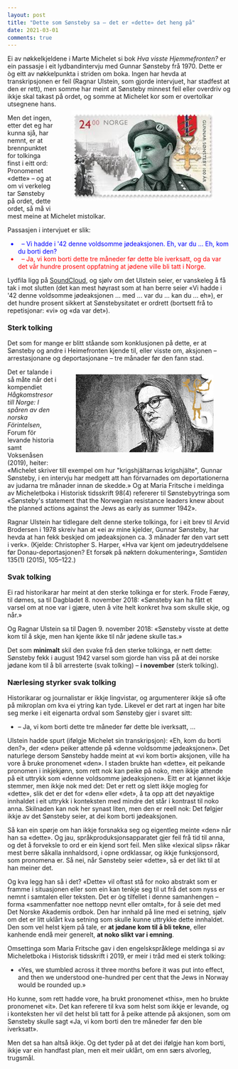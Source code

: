 ```yaml
---
layout: post
title: "Dette som Sønsteby sa – det er «dette» det heng på"
date: 2021-03-01
comments: true
---
```


<script src="//use.edgefonts.net/unifrakturcook:n7:all.js"></script>
<style>
h3 {
margin-top: 1.2em;
}
  ol {
  margin-left: 0;
  padding-left: 0;
  margin-top: .4em;
}
ol li {
  display: block;
  margin-bottom: .4em;
  margin-left: 2em;
}
ol li::before {
  display: inline-block;
  content: "(" counter(item) ") ";
  counter-increment: item;
  width: 2em;
  margin-left: -2em;
}
figcaption {
    color: #333;
    text-align: center;
    font-family: Optima, Candara, Calibri, Arial, sans-serif;
    font-size: .8em;
  line-height: 1.2em;
}	
  .zoom:hover {
  -ms-transform: scale(3); /* IE 9 */
  -webkit-transform: scale(3); /* Safari 3-8 */
  transform: scale(2); 
  transform-origin: 100% 0%;
}
  .small {
  font-variant: small-caps;
}

</style>

<div class="ingress">
<p>
Ei av nøkkelkjeldene i Marte Michelet si bok <i>Hva visste Hjemmefronten?</i> er ein passasje i eit lydbandintervju med Gunnar Sønsteby frå 1970. Dette er òg eitt av nøkkelpunkta i striden om boka. Ingen har hevda at transkripsjonen er feil (Ragnar Ulstein, som gjorde intervjuet, har stadfest at den er rett), men somme har meint at Sønsteby minnest feil eller overdriv og ikkje skal takast på ordet, og somme at Michelet kor som er overtolkar utsegnene hans.</p> 
<div style="float:right;"><figure class="rightfig" style="margin-top: -8px"><img style="width:320px" src="/pics/gunnar.jpg"></figure></div><p>Men det ingen, etter det eg har kunna sjå, har nemnt, er at brennpunktet for tolkinga finst i eitt ord: Pronomenet «dette» – og at om vi verkeleg tar Sønsteby på ordet, dette ordet, så må vi mest meine at Michelet mistolkar.
</p></div> 
<p>Passasjen i intervjuet er slik:</p>
<ul id="pubs"><li style="color: blue"> &nbsp; – Vi hadde i '42 denne voldsomme jødeaksjonen. Eh, var du ... Eh, kom du borti den?</li><li style="color: red"> &nbsp; – Ja, vi kom borti dette tre måneder før dette ble iverksatt, og da var det vår hundre prosent oppfatning at jødene ville bli tatt i Norge.</li></ul>
<p>Lydfila ligg på <a href="https://soundcloud.com/user-266218131/intervju-med-gunnar-sonsteby-1970">SoundCloud</a>, og sjølv om det Ulstein seier, er vanskeleg å få tak i mot slutten (det kan mest høyrast som at han berre seier «Vi hadde i '42 denne voldsomme jødeaksjonen ... med ... var du ... kan du ... eh»), er det hundre prosent sikkert at Sønstebysitatet er ordrett (bortsett frå to repetisjonar: «vi» og «da var det»).
  </p>
<h3>Sterk tolking</h3>
<p>Det som for mange er blitt ståande som konklusjonen på dette, er at Sønsteby og andre i Heimefronten kjende til, eller visste om, aksjonen – arrestasjonane og deportasjonane – tre månader før den fann stad.</p>
<div style="float:right;"><figure class="rightfig"><img style="width: 310px" src="/pics/marte1.jpg"></figure></div><p>
Det er talande i så måte når det i kompendiet <i>Hågkomstresor till Norge: I spåren av den norska Förintelsen</i>, Forum för levande historia samt Voksenåsen (2019), heiter: «Michelet skriver till exempel om hur "krigshjältarnas krigshjälte", Gunnar Sønsteby, i en intervju har medgett att han förvarnades om deportationerna av judarna tre månader innan de skedde.» Og at Maria Fritsche i meldinga av Micheletboka i Historisk tidsskrift 98(4) refererer til Sønstebyytringa som «Sønsteby's statement that the Norwegian resistance leaders knew about the planned actions against the Jews as early as summer 1942».</p>
<p>Ragnar Ulstein har tidlegare delt denne sterke tolkinga, for i eit brev til Arvid Brodersen i 1978 skreiv han at
«ei av mine kjelder, Gunnar Sønsteby, har hevda at han fekk beskjed om jødeaksjonen ca. 3 månader før den vart sett i verk». (Kjelde: Christopher S. Harper, «Hva var kjent om jødeutryddelsene før Donau-deportasjonen? Et forsøk på nøktern dokumentering», <i>Samtiden</i> 135(1) (2015), 105–122.)</p>
<h3>Svak tolking</h3>
<p>
Ei rad historikarar har meint at den sterke tolkinga er for sterk. Frode Færøy, til dømes, sa til Dagbladet 8. november 2018: «Sønsteby kan ha fått et varsel om at noe var i gjære, uten å vite helt konkret hva som skulle skje, og når.»
</p>
<p>Og Ragnar Ulstein sa til Dagen 9. november 2018: «Sønsteby visste at dette kom til å skje, men han kjente ikke til når jødene skulle tas.»</p>
<p>Det som <b>minimalt</b> skil den svake frå den sterke tolkinga, er nett dette: Sønsteby fekk i august 1942 varsel som gjorde han viss på at dei norske jødane kom til å bli arresterte (svak tolking) – <b>i november</b> (sterk tolking).
<h3>Nærlesing styrker svak tolking</h3>
<p>Historikarar og journalistar er ikkje lingvistar, og argumenterer ikkje så ofte på mikroplan om kva ei ytring kan tyde. Likevel er det rart at ingen har bite seg merke i eit eigenarta ordval som Sønsteby gjer i svaret sitt:</p><ul><li>– Ja, vi kom borti dette tre måneder før dette ble iverksatt, …</li></ul>
<p>
Ulstein hadde spurt (ifølgje Michelet sin transkripsjon): «Eh, kom du borti den?», der «den» peiker attende på «denne voldsomme jødeaksjonen». Det naturlege dersom Sønsteby hadde meint at «vi kom borti» aksjonen, ville ha vore å bruke pronomenet «den». I staden brukte han «dette», eit peikande pronomen i inkjekjønn, som rett nok kan peike på noko, men ikkje attende på eit uttrykk som «denne voldsomme jødeaksjonen». Eitt er at kjønnet ikkje stemmer, men ikkje nok med det: Det er rett og slett ikkje mogleg for «dette», slik det er det for «den» eller «det», å ta opp att det nøyaktige innhaldet i eit uttrykk i konteksten med mindre det står i kontrast til noko anna. Skilnaden kan nok her synast liten, men den er reell nok: Det følgjer ikkje av det Sønsteby seier, at dei kom borti jødeaksjonen.
</p>
<p>
  Så kan ein spørje om han ikkje forsnakka seg og eigentleg meinte «den» når han sa «dette». Og jau, språkproduksjonsapparatet gjer feil frå tid til anna, og det å forveksle to ord er ein kjend sort feil. Men slike «lexical slips» råkar mest berre såkalla innhaldsord, i opne ordklassar, og ikkje funksjonsord, som pronomena er. Så nei, når Sønsteby seier «dette», så er det likt til at han meiner det.
  </p>
<p>Og kva legg han så i det? «Dette» vil oftast stå for noko abstrakt som er framme i situasjonen eller som ein kan tenkje seg til ut frå det som nyss er nemnt i samtalen eller teksten. Det er òg tilfellet i denne samanhengen – forma
«sammenfatter noe nettopp nevnt eller omtalt», for å seie det med Det Norske Akademis ordbok. Den har innhald på line med ei setning, sjølv om det er litt uklårt kva setning som skulle kunne uttrykke dette innhaldet. Den som vel helst kjem på tale, er <b>at jødane kom til å bli tekne</b>, eller kanhende endå meir generelt, <b>at noko slikt var i emning</b>.
</p>
<p>Omsettinga som Maria Fritsche gav i den engelskspråklege meldinga si av Micheletboka i Historisk tidsskrift i 2019, er meir i tråd med ei sterk tolking:
</p> <ul><li>«Yes, we stumbled across it three months before it was put into effect, and then we understood one-hundred per cent that the Jews in Norway would be rounded up.»</li></ul> <p>Ho kunne, som rett hadde vore, ha brukt pronomenet «this», men ho brukte pronomenet «it». Det kan referere til kva som helst som ikkje er levande, og i konteksten her vil det helst bli tatt for å peike attende på aksjonen, som om Sønsteby skulle sagt «Ja, vi kom borti den tre måneder før den ble iverksatt».
</p>
<p>
Men det sa han altså ikkje. Og det tyder på at det dei ifølgje han kom borti, ikkje var ein handfast plan, men eit meir uklårt, om enn særs alvorleg, trugsmål.</p>
